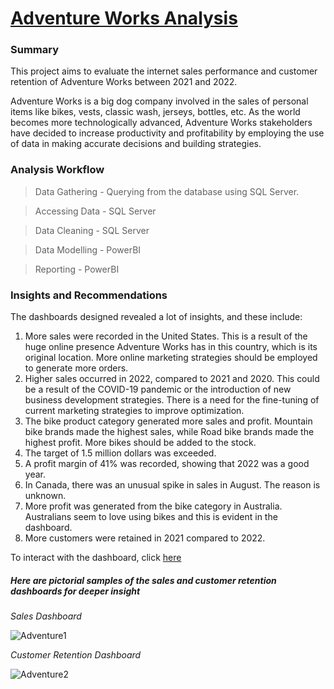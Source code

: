 # [Adventure Works Analysis](https://github.com/ramanprecious/Data-Analyst-Portfolio-PowerBI/tree/main/Adventure%20Works%20Analytics)

### Summary
This project aims to evaluate the internet sales performance and customer retention of Adventure Works between 2021 and 2022.

Adventure Works is a big dog company involved in the sales of personal items like bikes, vests, classic wash, jerseys, bottles, etc.
As the world becomes more technologically advanced, Adventure Works stakeholders have decided to increase productivity and profitability by employing the use of data in making accurate decisions and building strategies.

### Analysis Workflow

> Data Gathering - Querying from the database using SQL Server.

> Accessing Data - SQL Server

> Data Cleaning - SQL Server

> Data Modelling - PowerBI

> Reporting - PowerBI

### Insights and Recommendations
The dashboards designed revealed a lot of insights, and these include:

1. More sales were recorded in the United States. This is a result of the huge online presence Adventure Works has in this country, which is its original location. More online marketing strategies should be employed to generate more orders.
2. Higher sales occurred in 2022, compared to 2021 and 2020. This could be a result of the COVID-19 pandemic or the introduction of new business development strategies. There is a need for the fine-tuning of current marketing strategies to improve optimization.
3. The bike product category generated more sales and profit. Mountain bike brands made the highest sales, while Road bike brands made the highest profit. More bikes should be added to the stock.
4. The target of 1.5 million dollars was exceeded.
5. A profit margin of 41% was recorded, showing that 2022 was a good year.
6. In Canada, there was an unusual spike in sales in August. The reason is unknown.
7. More profit was generated from the bike category in Australia. Australians seem to love using bikes and this is evident in the dashboard.
8. More customers were retained in 2021 compared to 2022.

To interact with the dashboard, click [here](https://app.powerbi.com/groups/13df9013-2c69-41fd-9b2d-3ff3710e77a7/reports/953142f2-2482-4a02-9794-065a57bd9348/ReportSectionf700ff8260ed5a47631d?experience=power-bi)

##### Here are pictorial samples of the sales and customer retention dashboards for deeper insight

*Sales Dashboard*

![Adventure1](https://github.com/ramanprecious/Data-Analyst-Portfolio-PowerBI/assets/62135469/7f121cf1-2a87-446f-a91c-87fb093e41fa)

*Customer Retention Dashboard*

![Adventure2](https://github.com/ramanprecious/Data-Analyst-Portfolio-PowerBI/assets/62135469/c0603705-5537-4a8d-98b5-9340e189c909)
